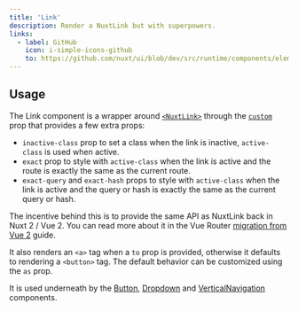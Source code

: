 ```yaml
---
title: 'Link'
description: Render a NuxtLink but with superpowers.
links:
  - label: GitHub
    icon: i-simple-icons-github
    to: https://github.com/nuxt/ui/blob/dev/src/runtime/components/elements/Link.vue
---
```


## Usage

The Link component is a wrapper around [`<NuxtLink>`](https://nuxt.com/docs/api/components/nuxt-link) through the [`custom`](https://router.vuejs.org/api/interfaces/RouterLinkProps.html#Properties-custom) prop that provides a few extra props:

- `inactive-class` prop to set a class when the link is inactive, `active-class` is used when active.
- `exact` prop to style with `active-class` when the link is active and the route is exactly the same as the current route.
- `exact-query` and `exact-hash` props to style with `active-class` when the link is active and the query or hash is exactly the same as the current query or hash.

The incentive behind this is to provide the same API as NuxtLink back in Nuxt 2 / Vue 2. You can read more about it in the Vue Router [migration from Vue 2](https://router.vuejs.org/guide/migration/#removal-of-the-exact-prop-in-router-link) guide.

It also renders an `<a>` tag when a `to` prop is provided, otherwise it defaults to rendering a `<button>` tag. The default behavior can be customized using the `as` prop.

It is used underneath by the [Button](/elements/button), [Dropdown](/elements/dropdown) and [VerticalNavigation](/navigation/vertical-navigation) components.
